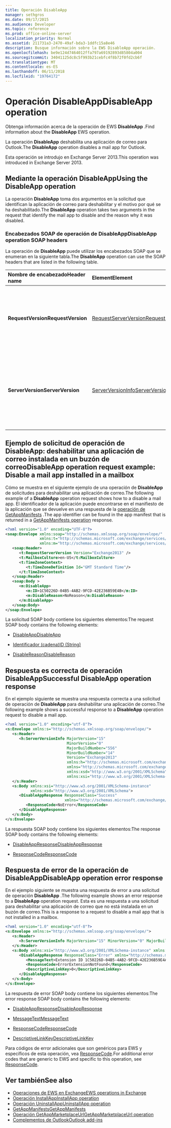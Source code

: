 ```yaml
---
title: Operación DisableApp
manager: sethgros
ms.date: 09/17/2015
ms.audience: Developer
ms.topic: reference
ms.prod: office-online-server
localization_priority: Normal
ms.assetid: 211731a3-2470-49af-bda3-1ddfc15a8e46
description: Busque información sobre la EWS DisableApp operación.
ms.openlocfilehash: be9e124d7464012ffa797a69192893d85804a004
ms.sourcegitcommit: 34041125dc8c5f993b21cebfc4f8b72f0fd2cb6f
ms.translationtype: MT
ms.contentlocale: es-ES
ms.lasthandoff: 06/11/2018
ms.locfileid: "19764172"
---
```

# <a name="disableapp-operation"></a><span data-ttu-id="365d3-103">Operación DisableApp</span><span class="sxs-lookup"><span data-stu-id="365d3-103">DisableApp operation</span></span>

<span data-ttu-id="365d3-104">Obtenga información acerca de la operación de EWS **DisableApp** .</span><span class="sxs-lookup"><span data-stu-id="365d3-104">Find information about the **DisableApp** EWS operation.</span></span> 
  
<span data-ttu-id="365d3-105">La operación **DisableApp** deshabilita una aplicación de correo para Outlook.</span><span class="sxs-lookup"><span data-stu-id="365d3-105">The **DisableApp** operation disables a mail app for Outlook.</span></span> 
  
<span data-ttu-id="365d3-106">Esta operación se introdujo en Exchange Server 2013.</span><span class="sxs-lookup"><span data-stu-id="365d3-106">This operation was introduced in Exchange Server 2013.</span></span>
  
## <a name="using-the-disableapp-operation"></a><span data-ttu-id="365d3-107">Mediante la operación DisableApp</span><span class="sxs-lookup"><span data-stu-id="365d3-107">Using the DisableApp operation</span></span>

<span data-ttu-id="365d3-108">La operación **DisableApp** toma dos argumentos en la solicitud que identifican la aplicación de correo para deshabilitar y el motivo por qué se ha deshabilitado.</span><span class="sxs-lookup"><span data-stu-id="365d3-108">The **DisableApp** operation takes two arguments in the request that identify the mail app to disable and the reason why it was disabled.</span></span> 
  
### <a name="disableapp-operation-soap-headers"></a><span data-ttu-id="365d3-109">Encabezados SOAP de operación de DisableApp</span><span class="sxs-lookup"><span data-stu-id="365d3-109">DisableApp operation SOAP headers</span></span>

<span data-ttu-id="365d3-110">La operación de **DisableApp** puede utilizar los encabezados SOAP que se enumeran en la siguiente tabla.</span><span class="sxs-lookup"><span data-stu-id="365d3-110">The **DisableApp** operation can use the SOAP headers that are listed in the following table.</span></span> 
  
|<span data-ttu-id="365d3-111">**Nombre de encabezado**</span><span class="sxs-lookup"><span data-stu-id="365d3-111">**Header name**</span></span>|<span data-ttu-id="365d3-112">**Element**</span><span class="sxs-lookup"><span data-stu-id="365d3-112">**Element**</span></span>|<span data-ttu-id="365d3-113">**Descripción**</span><span class="sxs-lookup"><span data-stu-id="365d3-113">**Description**</span></span>|
|:-----|:-----|:-----|
|<span data-ttu-id="365d3-114">**RequestVersion**</span><span class="sxs-lookup"><span data-stu-id="365d3-114">**RequestVersion**</span></span> <br/> |[<span data-ttu-id="365d3-115">RequestServerVersion</span><span class="sxs-lookup"><span data-stu-id="365d3-115">RequestServerVersion</span></span>](requestserverversion.md) <br/> |<span data-ttu-id="365d3-116">Identifica la versión del esquema para la solicitud de la operación.</span><span class="sxs-lookup"><span data-stu-id="365d3-116">Identifies the schema version for the operation request.</span></span> <span data-ttu-id="365d3-117">Este encabezado es aplicable a una solicitud.</span><span class="sxs-lookup"><span data-stu-id="365d3-117">This header is applicable to a request.</span></span>  <br/> |
|<span data-ttu-id="365d3-118">**ServerVersion**</span><span class="sxs-lookup"><span data-stu-id="365d3-118">**ServerVersion**</span></span> <br/> |[<span data-ttu-id="365d3-119">ServerVersionInfo</span><span class="sxs-lookup"><span data-stu-id="365d3-119">ServerVersionInfo</span></span>](serverversioninfo.md) <br/> |<span data-ttu-id="365d3-120">Identifica la versión del servidor que ha respondido a la solicitud.</span><span class="sxs-lookup"><span data-stu-id="365d3-120">Identifies the version of the server that responded to the request.</span></span> <span data-ttu-id="365d3-121">Este encabezado es aplicable a una respuesta.</span><span class="sxs-lookup"><span data-stu-id="365d3-121">This header is applicable to a response.</span></span>  <br/> |
   
## <a name="disableapp-operation-request-example-disable-a-mail-app-installed-in-a-mailbox"></a><span data-ttu-id="365d3-122">Ejemplo de solicitud de operación de DisableApp: deshabilitar una aplicación de correo instalada en un buzón de correo</span><span class="sxs-lookup"><span data-stu-id="365d3-122">DisableApp operation request example: Disable a mail app installed in a mailbox</span></span>

<span data-ttu-id="365d3-123">Cómo se muestra en el siguiente ejemplo de una operación de **DisableApp** de solicitudes para deshabilitar una aplicación de correo.</span><span class="sxs-lookup"><span data-stu-id="365d3-123">The following example of a **DisableApp** operation request shows how to a disable a mail app.</span></span> <span data-ttu-id="365d3-124">El identificador de la aplicación puede encontrarse en el manifiesto de la aplicación que se devuelve en una respuesta de la [operación de GetAppManifests](getappmanifests-operation.md) .</span><span class="sxs-lookup"><span data-stu-id="365d3-124">The app identifier can be found in the app manifest that is returned in a [GetAppManifests operation](getappmanifests-operation.md) response.</span></span> 
  
```XML
<?xml version="1.0" encoding="UTF-8"?>
<soap:Envelope xmlns:soap="http://schemas.xmlsoap.org/soap/envelope/"
               xmlns:t="http://schemas.microsoft.com/exchange/services/2006/types"
               xmlns:m="http://schemas.microsoft.com/exchange/services/2006/messages">
   <soap:Header>
      <t:RequestServerVersion Version="Exchange2013" />
      <t:MailboxCulture>en-US</t:MailboxCulture>
      <t:TimeZoneContext>
         <t:TimeZoneDefinition Id="GMT Standard Time"/>
      </t:TimeZoneContext>
   </soap:Header>
   <soap:Body >
      <m:DisableApp>
         <m:ID>1C50226D-04B5-4AB2-9FCD-42E236B59E4B</m:ID>
         <m:DisableReason>NoReason</m:DisableReason>
      </m:DisableApp>
   </soap:Body>
</soap:Envelope>
```

<span data-ttu-id="365d3-125">La solicitud SOAP body contiene los siguientes elementos:</span><span class="sxs-lookup"><span data-stu-id="365d3-125">The request SOAP body contains the following elements:</span></span>
  
- [<span data-ttu-id="365d3-126">DisableApp</span><span class="sxs-lookup"><span data-stu-id="365d3-126">DisableApp</span></span>](disableapp.md)
    
- [<span data-ttu-id="365d3-127">Identificador (cadena)</span><span class="sxs-lookup"><span data-stu-id="365d3-127">ID (String)</span></span>](id-string.md)
    
- [<span data-ttu-id="365d3-128">DisableReason</span><span class="sxs-lookup"><span data-stu-id="365d3-128">DisableReason</span></span>](disablereason.md)
    
## <a name="successful-disableapp-operation-response"></a><span data-ttu-id="365d3-129">Respuesta es correcta de operación DisableApp</span><span class="sxs-lookup"><span data-stu-id="365d3-129">Successful DisableApp operation response</span></span>

<span data-ttu-id="365d3-130">En el ejemplo siguiente se muestra una respuesta correcta a una solicitud de operación de **DisableApp** para deshabilitar una aplicación de correo.</span><span class="sxs-lookup"><span data-stu-id="365d3-130">The following example shows a successful response to a **DisableApp** operation request to disable a mail app.</span></span> 
  
```XML
<?xml version="1.0" encoding="utf-8"?>
<s:Envelope xmlns:s="http://schemas.xmlsoap.org/soap/envelope/">
   <s:Header>
      <h:ServerVersionInfo MajorVersion="15" 
                           MinorVersion="0" 
                           MajorBuildNumber="556" 
                           MinorBuildNumber="14" 
                           Version="Exchange2013" 
                           xmlns:h="http://schemas.microsoft.com/exchange/services/2006/types" 
                           xmlns="http://schemas.microsoft.com/exchange/services/2006/types" 
                           xmlns:xsd="http://www.w3.org/2001/XMLSchema" 
                           xmlns:xsi="http://www.w3.org/2001/XMLSchema-instance"/>
   </s:Header>
   <s:Body xmlns:xsi="http://www.w3.org/2001/XMLSchema-instance" 
           xmlns:xsd="http://www.w3.org/2001/XMLSchema">
      <DisableAppResponse ResponseClass="Success" 
                          xmlns="http://schemas.microsoft.com/exchange/services/2006/messages">
         <ResponseCode>NoError</ResponseCode>
      </DisableAppResponse>
   </s:Body>
</s:Envelope>
```

<span data-ttu-id="365d3-131">La respuesta SOAP body contiene los siguientes elementos:</span><span class="sxs-lookup"><span data-stu-id="365d3-131">The response SOAP body contains the following elements:</span></span>
  
- [<span data-ttu-id="365d3-132">DisableAppResponse</span><span class="sxs-lookup"><span data-stu-id="365d3-132">DisableAppResponse</span></span>](disableappresponse.md)
    
- [<span data-ttu-id="365d3-133">ResponseCode</span><span class="sxs-lookup"><span data-stu-id="365d3-133">ResponseCode</span></span>](responsecode.md)
    
## <a name="disableapp-operation-error-response"></a><span data-ttu-id="365d3-134">Respuesta de error de la operación de DisableApp</span><span class="sxs-lookup"><span data-stu-id="365d3-134">DisableApp operation error response</span></span>

<span data-ttu-id="365d3-135">En el ejemplo siguiente se muestra una respuesta de error a una solicitud de operación **DisableApp** .</span><span class="sxs-lookup"><span data-stu-id="365d3-135">The following example shows an error response to a **DisableApp** operation request.</span></span> <span data-ttu-id="365d3-136">Esta es una respuesta a una solicitud para deshabilitar una aplicación de correo que no está instalada en un buzón de correo.</span><span class="sxs-lookup"><span data-stu-id="365d3-136">This is a response to a request to disable a mail app that is not installed in a mailbox.</span></span> 
  
```XML
<?xml version="1.0" encoding="utf-8"?>
<s:Envelope xmlns:s="http://schemas.xmlsoap.org/soap/envelope/">
   <s:Header>
      <h:ServerVersionInfo MajorVersion="15" MinorVersion="0" MajorBuildNumber="556" MinorBuildNumber="14" Version="Exchange2013" xmlns:h="http://schemas.microsoft.com/exchange/services/2006/types" xmlns="http://schemas.microsoft.com/exchange/services/2006/types" xmlns:xsd="http://www.w3.org/2001/XMLSchema" xmlns:xsi="http://www.w3.org/2001/XMLSchema-instance"/>
   </s:Header>
   <s:Body xmlns:xsi="http://www.w3.org/2001/XMLSchema-instance" xmlns:xsd="http://www.w3.org/2001/XMLSchema">
      <DisableAppResponse ResponseClass="Error" xmlns="http://schemas.microsoft.com/exchange/services/2006/messages">
         <MessageText>Extension ID 1C50226D-04B5-4AB2-9FCD-42E236B59E4A can't be found.</MessageText>
         <ResponseCode>ErrorExtensionNotFound</ResponseCode>
         <DescriptiveLinkKey>0</DescriptiveLinkKey>
      </DisableAppResponse>
   </s:Body>
</s:Envelope>
```

<span data-ttu-id="365d3-137">La respuesta de error SOAP body contiene los siguientes elementos:</span><span class="sxs-lookup"><span data-stu-id="365d3-137">The error response SOAP body contains the following elements:</span></span>
  
- [<span data-ttu-id="365d3-138">DisableAppResponse</span><span class="sxs-lookup"><span data-stu-id="365d3-138">DisableAppResponse</span></span>](disableappresponse.md)
    
- [<span data-ttu-id="365d3-139">MessageText</span><span class="sxs-lookup"><span data-stu-id="365d3-139">MessageText</span></span>](messagetext.md)
    
- [<span data-ttu-id="365d3-140">ResponseCode</span><span class="sxs-lookup"><span data-stu-id="365d3-140">ResponseCode</span></span>](responsecode.md)
    
- [<span data-ttu-id="365d3-141">DescriptiveLinkKey</span><span class="sxs-lookup"><span data-stu-id="365d3-141">DescriptiveLinkKey</span></span>](descriptivelinkkey.md)
    
<span data-ttu-id="365d3-142">Para códigos de error adicionales que son genéricos para EWS y específicos de esta operación, vea [ResponseCode](responsecode.md).</span><span class="sxs-lookup"><span data-stu-id="365d3-142">For additional error codes that are generic to EWS and specific to this operation, see [ResponseCode](responsecode.md).</span></span>
  
## <a name="see-also"></a><span data-ttu-id="365d3-143">Ver también</span><span class="sxs-lookup"><span data-stu-id="365d3-143">See also</span></span>

- [<span data-ttu-id="365d3-144">Operaciones de EWS en Exchange</span><span class="sxs-lookup"><span data-stu-id="365d3-144">EWS operations in Exchange</span></span>](ews-operations-in-exchange.md)   
- [<span data-ttu-id="365d3-145">Operación InstallApp</span><span class="sxs-lookup"><span data-stu-id="365d3-145">InstallApp operation</span></span>](installapp-operation.md)   
- [<span data-ttu-id="365d3-146">Operación UninstallApp</span><span class="sxs-lookup"><span data-stu-id="365d3-146">UninstallApp operation</span></span>](uninstallapp-operation.md)   
- [<span data-ttu-id="365d3-147">GetAppManifests</span><span class="sxs-lookup"><span data-stu-id="365d3-147">GetAppManifests</span></span>](getappmanifests.md)   
- [<span data-ttu-id="365d3-148">Operación GetAppMarketplaceUrl</span><span class="sxs-lookup"><span data-stu-id="365d3-148">GetAppMarketplaceUrl operation</span></span>](getappmarketplaceurl-operation.md)   
- [<span data-ttu-id="365d3-149">Complementos de Outlook</span><span class="sxs-lookup"><span data-stu-id="365d3-149">Outlook add-ins</span></span>](http://msdn.microsoft.com/library/71e64bc9-e347-4f5d-8948-0a47b5dd93e6%28Office.15%29.aspx)
    

